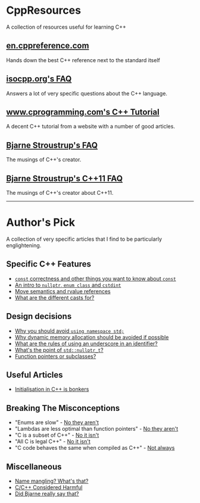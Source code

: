 # CppResources
A collection of resources useful for learning C++

## [en.cppreference.com](http://en.cppreference.com/w/cpp)

Hands down the best C++ reference next to the standard itself

## [isocpp.org's FAQ](https://isocpp.org/faq)

Answers a lot of very specific questions about the C++ language.

## [www.cprogramming.com's C++ Tutorial](https://www.cprogramming.com/tutorial/c++-tutorial.html)

A decent C++ tutorial from a website with a number of good articles.

## [Bjarne Stroustrup's FAQ](http://www.stroustrup.com/bs_faq.html)

The musings of C++'s creator.

## [Bjarne Stroustrup's C++11 FAQ](http://www.stroustrup.com/C++11FAQ.html)

The musings of C++'s creator about C++11.

---

# Author's Pick

A collection of very specific articles that I find to be particularly englightening.

## Specific C++ Features

* [`const` correctness and other things you want to know about `const`](https://isocpp.org/wiki/faq/const-correctness)
* [An intro to `nullptr`, `enum class` and `cstdint`](https://www.cprogramming.com/c++11/c++11-nullptr-strongly-typed-enum-class.html)
* [Move semantics and rvalue references](https://www.cprogramming.com/c++11/rvalue-references-and-move-semantics-in-c++11.html)
* [What are the different casts for?](https://stackoverflow.com/questions/332030/when-should-static-cast-dynamic-cast-const-cast-and-reinterpret-cast-be-used)

## Design decisions

* [Why you should avoid `using namespace std;`](https://stackoverflow.com/questions/1452721/why-is-using-namespace-std-considered-bad-practice)
* [Why dynamic memory allocation should be avoided if possible](https://stackoverflow.com/questions/3770457/what-is-memory-fragmentation)
* [What are the rules of using an underscore in an identifier?](https://stackoverflow.com/questions/228783/what-are-the-rules-about-using-an-underscore-in-a-c-identifier)
* [What's the point of `std::nullptr_t`?](https://stackoverflow.com/questions/12066721/what-are-the-uses-of-the-type-stdnullptr-t)
* [Function pointers or subclasses?](https://stackoverflow.com/questions/15067350/c-function-pointers-vs-subclasses)

## Useful Articles

* [Initialisation in C++ is bonkers](https://blog.tartanllama.xyz/initialization-is-bonkers/)

## Breaking The Misconceptions

* "Enums are slow" - [No they aren't](https://stackoverflow.com/questions/4851810/are-c-enums-slower-to-use-than-integers)
* "Lambdas are less optimal than function pointers" - [No they aren't](https://stackoverflow.com/questions/13722426/why-can-lambdas-be-better-optimized-by-the-compiler-than-plain-functions)
* "C is a subset of C++" - [No it isn't](https://stackoverflow.com/questions/1201593/where-is-c-not-a-subset-of-c)
* "All C is legal C++" - [No it isn't](https://en.wikipedia.org/wiki/Compatibility_of_C_and_C%2B%2B#Constructs_valid_in_C_but_not_in_C++)
* "C code behaves the same when compiled as C++" - [Not always](https://en.wikipedia.org/wiki/Compatibility_of_C_and_C%2B%2B#Constructs_that_behave_differently_in_C_and_C++)

## Miscellaneous

* [Name mangling? What's that?](https://en.wikipedia.org/wiki/Name_mangling)
* [C/C++ Considered Harmful](http://www.stroustrup.com/bs_faq.html#C-slash)
* [Did Bjarne really say that?](http://www.stroustrup.com/bs_faq.html#really-say-that)
